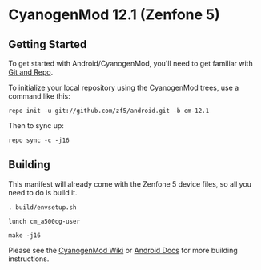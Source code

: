 CyanogenMod 12.1 (Zenfone 5)
============================

Getting Started
---------------

To get started with Android/CyanogenMod, you'll need to get
familiar with [Git and Repo](http://source.android.com/source/using-repo.html).

To initialize your local repository using the CyanogenMod trees, use a command like this:

    repo init -u git://github.com/zf5/android.git -b cm-12.1

Then to sync up:

    repo sync -c -j16

Building
--------

This manifest will already come with the Zenfone 5 device files,
so all you need to do is build it.

    . build/envsetup.sh

    lunch cm_a500cg-user

    make -j16

Please see the [CyanogenMod Wiki](http://wiki.cyanogenmod.org/) or [Android Docs](https://source.android.com/source/building.html) for more building instructions.
